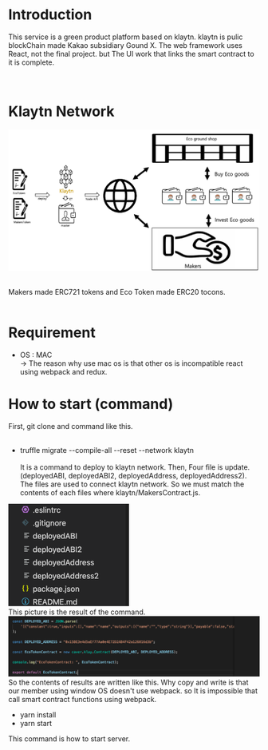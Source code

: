 # Introduction<br>
This service is a green product platform based on klaytn. klaytn is pulic blockChain made Kakao subsidiary Gound X. The web framework uses React, not the final project. but The UI work that links the smart contract to it is complete.
<br><br><br>
# Klaytn Network<br>
![version1](./images/network.png) <br><br>

Makers made ERC721 tokens and Eco Token made ERC20 tocons. <br><br>

# Requirement<br>

- OS : MAC <br>
-> The reason why use mac os is that other os is incompatible react using webpack and redux.


# How to start (command) <br>

First, git clone and command like this. <br><br>

- truffle migrate --compile-all --reset --network klaytn  <br><br>
It is a command to deploy to klaytn network. Then, Four file is update. (deployedABI, deployedABI2, deployedAddress, deployedAddress2). The files are used to connect klaytn network. So we must match the contents of each files where klaytn/MakersContract.js. <br>

![version1](./images/result.png) <br>
This picture is the result of the command.<br>
![version1](./images/address.png) <br>
So the contents of results are written like this. Why copy and write is that our member using window OS doesn't use webpack. so It is impossible that call smart contract functions using webpack. 





- yarn install <br>
- yarn start <br>

This command is how to start server.
